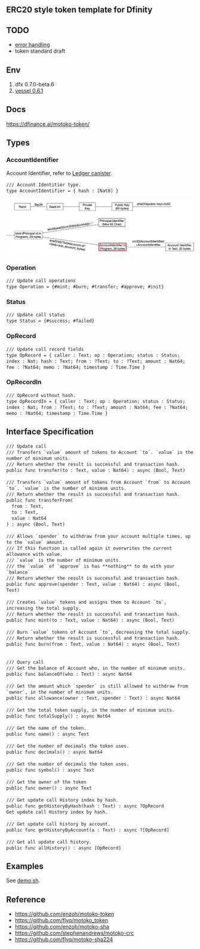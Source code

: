 ## ERC20 style token template for Dfinity


## TODO

* [error handling](https://sdk.dfinity.org/docs/language-guide/errors.html)
* token standard draft

## Env

1. dfx 0.7.0-beta.6
2. [vessel 0.6.1](https://github.com/dfinity/vessel)

## Docs

https://dfinance.ai/motoko-token/

## Types
### AccountIdentifier
Account Identifier, refer to [Ledger canister](https://github.com/dfinity/ic/blob/master/rs/rosetta-api/ledger_canister/src/account_identifier.rs#L24-L26).   
```mo
/// Account Identitier type.
type AccountIdentifier = { hash : [Nat8] }
```

![](./images/public-key-principal-account.png)

### Operation 
```mo
/// Update call operations
type Operation = {#mint; #burn; #transfer; #approve; #init}
```

### Status
```mo
/// Update call status
type Status = {#success; #failed}
```

### OpRecord
```mo
/// Update call record fields
type OpRecord = { caller : Text; op : Operation; status : Status; index : Nat; hash : Text; from : ?Text; to : ?Text; amount : Nat64; fee : ?Nat64; memo : ?Nat64; timestamp : Time.Time }
```
### OpRecordIn
```mo
/// OpRecord without hash.
type OpRecordIn = { caller : Text; op : Operation; status : Status; index : Nat; from : ?Text; to : ?Text; amount : Nat64; fee : ?Nat64; memo : ?Nat64; timestamp : Time.Time }
```

## Interface Specification
```motoko
/// Update call 
/// Transfers `value` amount of tokens to Account `to`. `value` is the number of minimum units.   
/// Return whether the result is successful and transaction hash.
public func transfer(to : Text, value : Nat64) : async (Bool, Text)

/// Transfers `value` amount of tokens from Account `from` to Account `to`. `value` is the number of minimum units.     
/// Return whether the result is successful and transaction hash.
public func transferFrom(
  from : Text,
  to : Text,
  value : Nat64
) : async (Bool, Text)

/// Allows `spender` to withdraw from your account multiple times, up to the `value` amount. 
/// If this function is called again it overwrites the current allowance with value.
/// `value` is the number of minimum units.    
/// the `value` of `approve` is has **nothing** to do with your `balance`     
/// Return whether the result is successful and transaction hash.
public func approve(spender : Text, value : Nat64) : async (Bool, Text)

/// Creates `value` tokens and assigns them to Account `to`, increasing the total supply.
/// Return whether the result is successful and transaction hash.
public func mint(to : Text, value : Nat64) : async (Bool, Text)

/// Burn `value` tokens of Account `to`, decreasing the total supply.     
/// Return whether the result is successful and transaction hash.
public func burn(from : Text, value : Nat64) : async (Bool, Text)


/// Query call 
/// Get the balance of Account who, in the number of minimum units.
public func balanceOf(who : Text) : async Nat64

/// Get the amount which `spender` is still allowed to withdraw from `owner`, in the number of minimum units. 
public func allowance(owner : Text, spender : Text) : async Nat64

/// Get the total token supply, in the number of minimum units.
public func totalSupply() : async Nat64

/// Get the name of the token.
public func name() : async Text

/// Get the number of decimals the token uses.
public func decimals() : async Nat64

/// Get the number of decimals the token uses.
public func symbol() : async Text

/// Get the owner of the token
public func owner() : async Text

/// Get update call History index by hash.
public func getHistoryByHash(hash : Text) : async ?OpRecord
Get update call History index by hash.

/// Get update call history by account.
public func getHistoryByAccount(a : Text) : async ?[OpRecord]

/// Get all update call history.
public func allHistory() : async [OpRecord]
```

## Examples

See [demo.sh](./demo.sh).

## Reference

* https://github.com/enzoh/motoko-token
* https://github.com/flyq/motoko_token
* https://github.com/enzoh/motoko-sha
* https://github.com/stephenandrews/motoko-crc
* https://github.com/flyq/motoko-sha224
